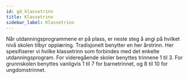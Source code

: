 ```yaml
---
id: gd_klassetrinn
title: Klassetrinn
sidebar_label: Klassetrinn
---
```

Når utdanningsprogrammene er på plass, er neste steg å angi på hvilket nivå skolen tilbyr opplæring. Tradisjonelt benytter en her årstrinn.
Her spesifiserer vi hvilke klassetrinn som forbindes med det enkelte utdanningsprogram. For videregående skoler benyttes trinnene 1 til 3. For grunnskolen benyttes vanligvis 1 til 7 for barnetrinnet, og 8 til 10 for ungdomstrinnet.
